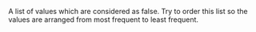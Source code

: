 A list of values which are considered as false. Try to order this list so the values are arranged from most frequent to least frequent.